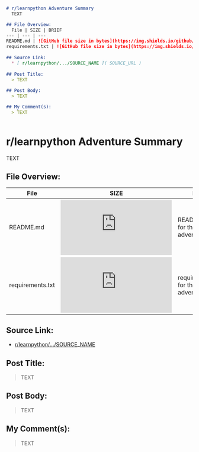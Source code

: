 ```MarkDown

# r/learnpython Adventure Summary
  TEXT

## File Overview:
  File | SIZE | BRIEF
--- | --- | ---
README.md | ![GitHub file size in bytes](https://img.shields.io/github/size/Phillyclause89/reddit_scripts/MD_Templates/README.md?style=plastic) | README.md file for this adventure.
requirements.txt | ![GitHub file size in bytes](https://img.shields.io/github/size/Phillyclause89/reddit_scripts/MD_Templates/requirements.txt?style=plastic) | requirements.txt for this adventure.
  
## Source Link:
  * [ r/learnpython/.../SOURCE_NAME ]( SOURCE_URL )
  
## Post Title:
  > TEXT
  
## Post Body:
  > TEXT

## My Comment(s):
  > TEXT
  
```


# r/learnpython Adventure Summary
  TEXT

## File Overview:
  File | SIZE | BRIEF
--- | --- | ---
README.md | ![GitHub file size in bytes](https://img.shields.io/github/size/Phillyclause89/reddit_scripts/MD_Templates/README.md?style=plastic) | README.md file for this adventure.
requirements.txt | ![GitHub file size in bytes](https://img.shields.io/github/size/Phillyclause89/reddit_scripts/MD_Templates/requirements.txt?style=plastic) | requirements.txt for this adventure.
  
## Source Link:
  * [ r/learnpython/.../SOURCE_NAME ]( SOURCE_URL )
  
## Post Title:
  > TEXT
  
## Post Body:
  > TEXT

## My Comment(s):
  > TEXT
